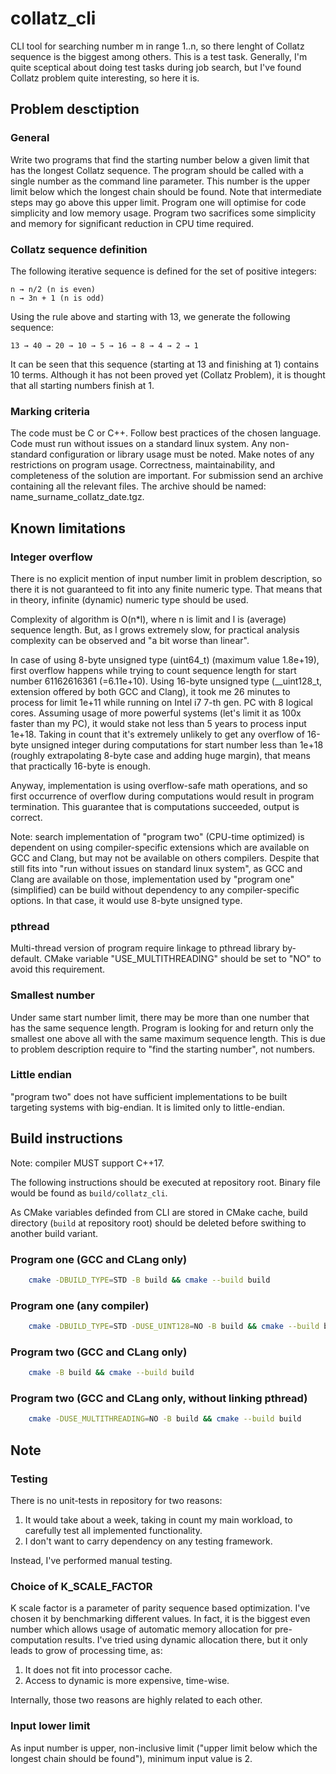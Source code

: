 # collatz_cli

CLI tool for searching number m in range 1..n, so there lenght of Collatz
sequence is the biggest among others. This is a test task. Generally, I'm
quite sceptical about doing test tasks during job search, but I've found
Collatz problem quite interesting, so here it is.

## Problem desctiption

### General

Write two programs that find the starting number below a given limit that has
the longest Collatz sequence. The program should be called with a single
number as the command line parameter. This number is the upper limit below
which the longest chain should be found. Note that intermediate steps may go
above this upper limit. Program one will optimise for code simplicity and low
memory usage. Program two sacrifices some simplicity and memory for
significant reduction in CPU time required.

### Collatz sequence definition

The following iterative sequence is defined for the set of positive integers:

```
n → n/2 (n is even)
n → 3n + 1 (n is odd)
```

Using the rule above and starting with 13, we generate the following sequence:

```
13 → 40 → 20 → 10 → 5 → 16 → 8 → 4 → 2 → 1
```

It can be seen that this sequence (starting at 13 and finishing at 1) contains 10 terms. Although it has
not been proved yet (Collatz Problem), it is thought that all starting numbers finish at 1.

### Marking criteria

The code must be C or C++. Follow best practices of the chosen language. Code must run without
issues on a standard linux system. Any non-standard configuration or library usage must be noted.
Make notes of any restrictions on program usage. Correctness, maintainability, and completeness of
the solution are important. For submission send an archive containing all the relevant files. The
archive should be named: name_surname_collatz_date.tgz.

## Known limitations

### Integer overflow

There is no explicit mention of input number limit in problem description,
so there it is not guaranteed to fit into any finite numeric type. That means
that in theory, infinite (dynamic) numeric type should be used.

Complexity of algorithm is O(n*l), where n is limit and l is (average) sequence
length. But, as l grows extremely slow, for practical analysis complexity
can be observed and "a bit worse than linear".

In case of using 8-byte unsigned type (uint64_t) (maximum value 1.8e+19), first
overflow happens while trying to count sequence length for start number
61162616361 (=6.11e+10). Using 16-byte unsigned type (__uint128_t, extension
offered by both GCC and Clang), it took me 26 minutes to process for limit
1e+11 while running on Intel i7 7-th gen. PC with 8 logical cores. Assuming
usage of more powerful systems (let's limit it as 100x faster than my PC), it
would stake not less than 5 years to process input 1e+18. Taking in count that
it's extremely unlikely to get any overflow of 16-byte unsigned integer during
computations for start number less than 1e+18 (roughly extrapolating 8-byte
case and adding huge margin), that means that practically 16-byte is enough.

Anyway, implementation is using overflow-safe math operations, and so first
occurrence of overflow during computations would result in program termination.
This guarantee that is computations succeeded, output is correct.

Note: search implementation of "program two" (CPU-time optimized) is dependent
on using compiler-specific extensions which are available on GCC and Clang, but
may not be available on others compilers. Despite that still fits into "run
without issues on standard linux system", as GCC and Clang are available on
those, implementation used by "program one" (simplified) can be build without
dependency to any compiler-specific options. In that case, it would use 8-byte
unsigned type.

### pthread

Multi-thread version of program require linkage to pthread library by-default.
CMake variable "USE_MULTITHREADING" should be set to "NO" to avoid this
requirement.

### Smallest number

Under same start number limit, there may be more than one number that has the
same sequence length. Program is looking for and return only the smallest
one above all with the same maximum sequence length. This is due to problem
description require to "find the starting number", not numbers.

### Little endian

"program two" does not have sufficient implementations to be built targeting
systems with big-endian. It is limited only to little-endian.

## Build instructions

Note: compiler MUST support C++17.

The following instructions should be executed at repository root. Binary file
would be found as ```build/collatz_cli```.

As CMake variables definded from CLI are stored in CMake cache, build directory
(```build``` at repository root) should be deleted before swithing to another
build variant.

### Program one (GCC and CLang only)

```bash
    cmake -DBUILD_TYPE=STD -B build && cmake --build build
```

### Program one (any compiler)

```bash
    cmake -DBUILD_TYPE=STD -DUSE_UINT128=NO -B build && cmake --build build
```

### Program two (GCC and CLang only)

```bash
    cmake -B build && cmake --build build
```

### Program two (GCC and CLang only, without linking pthread)

```bash
    cmake -DUSE_MULTITHREADING=NO -B build && cmake --build build
```

## Note

### Testing

There is no unit-tests in repository for two reasons:
1. It would take about a week, taking in count my main workload, to carefully
   test all implemented functionality.
2. I don't want to carry dependency on any testing framework.

Instead, I've performed manual testing.

### Choice of K_SCALE_FACTOR

K scale factor is a parameter of parity sequence based optimization. I've
chosen it by benchmarking different values. In fact, it is the biggest even
number which allows usage of automatic memory allocation for pre-computation
results. I've tried using dynamic allocation there, but it only leads to grow of
processing time, as:

1. It does not fit into processor cache.
2. Access to dynamic is more expensive, time-wise.

Internally, those two reasons are highly related to each other.

### Input lower limit

As input number is upper, non-inclusive limit ("upper limit below which the
longest chain should be found"), minimum input value is 2.
